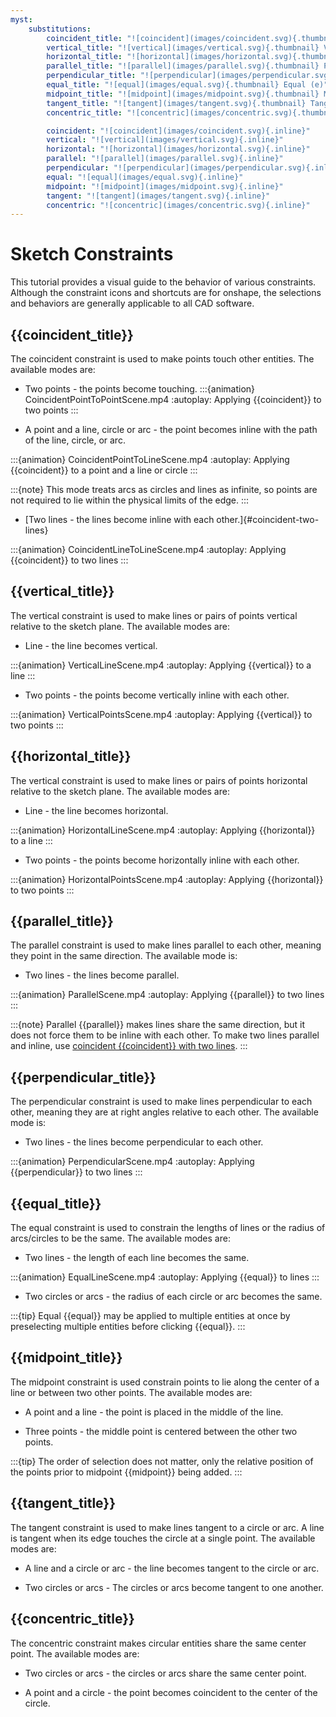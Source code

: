 ```yaml
---
myst:
    substitutions:
        coincident_title: "![coincident](images/coincident.svg){.thumbnail} Coincident (i)"
        vertical_title: "![vertical](images/vertical.svg){.thumbnail} Vertical (v)"
        horizontal_title: "![horizontal](images/horizontal.svg){.thumbnail} Horizontal (h)"
        parallel_title: "![parallel](images/parallel.svg){.thumbnail} Parallel (b)"
        perpendicular_title: "![perpendicular](images/perpendicular.svg){.thumbnail} Perpendicular"
        equal_title: "![equal](images/equal.svg){.thumbnail} Equal (e)"
        midpoint_title: "![midpoint](images/midpoint.svg){.thumbnail} Midpoint"
        tangent_title: "![tangent](images/tangent.svg){.thumbnail} Tangent (t)"
        concentric_title: "![concentric](images/concentric.svg){.thumbnail} Concentric"

        coincident: "![coincident](images/coincident.svg){.inline}"
        vertical: "![vertical](images/vertical.svg){.inline}"
        horizontal: "![horizontal](images/horizontal.svg){.inline}"
        parallel: "![parallel](images/parallel.svg){.inline}"
        perpendicular: "![perpendicular](images/perpendicular.svg){.inline}"
        equal: "![equal](images/equal.svg){.inline}"
        midpoint: "![midpoint](images/midpoint.svg){.inline}"
        tangent: "![tangent](images/tangent.svg){.inline}"
        concentric: "![concentric](images/concentric.svg){.inline}"
---
```


# Sketch Constraints
This tutorial provides a visual guide to the behavior of various constraints. Although the constraint icons and shortcuts are for onshape, the selections and behaviors are generally applicable to all CAD software.

## {{coincident_title}}
The coincident constraint is used to make points touch other entities. The available modes are:
* Two points - the points become touching.
:::{animation} CoincidentPointToPointScene.mp4
:autoplay:
Applying {{coincident}} to two points
:::

* A point and a line, circle or arc - the point becomes inline with the path of the line, circle, or arc.

:::{animation} CoincidentPointToLineScene.mp4
:autoplay:
Applying {{coincident}} to a point and a line or circle
:::

:::{note} This mode treats arcs as circles and lines as infinite, so points are not required to lie within the physical limits of the edge.
:::

* [Two lines - the lines become inline with each other.]{#coincident-two-lines}

:::{animation} CoincidentLineToLineScene.mp4
:autoplay:
Applying {{coincident}} to two lines
:::

## {{vertical_title}}
The vertical constraint is used to make lines or pairs of points vertical relative to the sketch plane. The available modes are:
* Line - the line becomes vertical.

:::{animation} VerticalLineScene.mp4
:autoplay:
Applying {{vertical}} to a line
:::

* Two points - the points become vertically inline with each other.

:::{animation} VerticalPointsScene.mp4
:autoplay:
Applying {{vertical}} to two points
:::

## {{horizontal_title}}
The vertical constraint is used to make lines or pairs of points horizontal relative to the sketch plane. The available modes are:
* Line - the line becomes horizontal.

:::{animation} HorizontalLineScene.mp4
:autoplay:
Applying {{horizontal}} to a line
:::

* Two points - the points become horizontally inline with each other.

:::{animation} HorizontalPointsScene.mp4
:autoplay:
Applying {{horizontal}} to two points
:::

## {{parallel_title}}
The parallel constraint is used to make lines parallel to each other, meaning they point in the same direction. The available mode is:
* Two lines - the lines become parallel.

:::{animation} ParallelScene.mp4
:autoplay:
Applying {{parallel}} to two lines
:::


:::{note} Parallel {{parallel}} makes lines share the same direction, but it does not force them to be inline with each other. 
    To make two lines parallel and inline, use [coincident {{coincident}} with two lines](#coincident-two-lines).
:::

## {{perpendicular_title}}
The perpendicular constraint is used to make lines perpendicular to each other, meaning they are at right angles relative to each other. The available mode is:
* Two lines - the lines become perpendicular to each other.

:::{animation} PerpendicularScene.mp4
:autoplay:
Applying {{perpendicular}} to two lines
:::


## {{equal_title}}
The equal constraint is used to constrain the lengths of lines or the radius of arcs/circles to be the same. The available modes are:
* Two lines - the length of each line becomes the same.

:::{animation} EqualLineScene.mp4
:autoplay:
Applying {{equal}} to lines
:::

* Two circles or arcs - the radius of each circle or arc becomes the same.
<!-- :::{animation} EqualCircleScene.mp4
:autoplay:
Applying {{equal}} to circles and arcs
::: -->

:::{tip} Equal {{equal}} may be applied to multiple entities at once by preselecting multiple entities before clicking {{equal}}.
:::

## {{midpoint_title}}
The midpoint constraint is used constrain points to lie along the center of a line or between two other points. The available modes are:
* A point and a line - the point is placed in the middle of the line.

* Three points - the middle point is centered between the other two points.

:::{tip} The order of selection does not matter, only the relative position of the points prior to midpoint {{midpoint}} being added.
:::


## {{tangent_title}}
The tangent constraint is used to make lines tangent to a circle or arc. A line is tangent when its edge touches the circle at a single point. The available modes are:
* A line and a circle or arc - the line becomes tangent to the circle or arc.

* Two circles or arcs - The circles or arcs become tangent to one another.


## {{concentric_title}}
The concentric constraint makes circular entities share the same center point. The available modes are:
* Two circles or arcs - the circles or arcs share the same center point.

* A point and a circle - the point becomes coincident to the center of the circle.

<!-- * Two points - the points become coincident. -->
